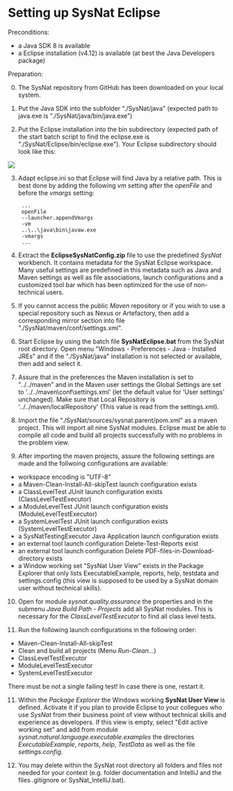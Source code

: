 Setting up SysNat Eclipse
=========================

Preconditions:
- a Java SDK 8 is available
- a Eclipse installation (v4.12) is available (at best the Java Developers package)

Preparation:

0. The SysNat repository from GitHub has been downloaded on your local system.

1. Put the Java SDK into the subfolder "./SysNat/java" (expected path to java.exe is "./SysNat/java/bin/java.exe")

2. Put the Eclipse installation into the bin subdirectory (expected path of the start batch script to find the eclipse.exe is "./SysNat/Eclipse/bin/eclipse.exe"). Your Eclipse subdirectory should look like this:

![](https://raw.github.com/iks-github/SysNatTesting/master/documentation/Figures/screenshots/EclipseSubdir.jpg)


3. Adapt eclipse.ini so that Eclipse will find Java by a relative path. This is best done by adding the following _vm_ setting after the _openFile_ and before the _vmargs_ setting:

        ...
        openFile
        --launcher.appendVmargs
        -vm
        ..\..\java\bin\javaw.exe
        -vmargs
        ...
                              
4. Extract the **EclipseSysNatConfig.zip** file to use the predefined *SysNat* workbench. It contains metadata for the SysNat Eclipse workspace. Many useful settings are predefined in this metadata such as Java and Maven settings as well as file associations, launch configurations and a customized tool bar which has been optimized for the use of non-technical users.

5. If you cannot access the public *Maven* repository or if you wish to use a special repository such as Nexus or Artefactory, then add a corresponding mirror section into file "./SysNat/maven/conf/settings.xml".

6. Start Eclipse by using the batch file **SysNatEclipse.bat** from the SysNat root directory. Open menu "Windows - Preferences - Java - Installed JREs" and if the "./SysNat/java" installation is not selected or available, then add and select it.

7. Assure that in the preferences the Maven installation is set to "../../maven" and in the Maven user settings the Global Settings are set to '../../maven\conf\settings.xml' (let the default value for 'User settings' unchanged). Make sure that Local Repository is '../../maven/localRepository' (This value is read from the settings.xml). 

8. Import the file "./SysNat/sources/sysnat.parent/pom.xml" as a maven project. This will import all nine SysNat modules. Eclipse must be able to compile all code and build all projects successfully with no problems in the problem view.

9. After importing the maven projects, assure the following settings are made and the follwoing configurations are available:
- workspace encoding is  "UTF-8"
- a Maven-Clean-Install-All-skipTest launch configuration exists
- a ClassLevelTest JUnit launch configuration exists (ClassLevelTestExecutor)
- a ModuleLevelTest JUnit launch configuration exists (ModuleLevelTestExecutor)
- a SystemLevelTest JUnit launch configuration exists (SystemLevelTestExecutor)
- a SysNatTestingExecutor Java Application launch configuration exists
- an external tool launch configuration Delete-Test-Reports exist
- an external tool launch configuration Delete PDF-files-in-Download-directory exists
- a Window working set "SysNat User View" exists in the Package Explorer that only lists ExecutableExample, reports, help, testdata and settings.config (this view is supposed to be used by a SysNat domain user without technical skills).

10. Open for module *sysnat.quality.assurance* the properties and in the submenu *Java Build Path - Projects* add all SysNat modules. This is necessary for the *ClassLevelTestExecutor* to find all class level tests.

11. Run the following launch configurations in the following order:
- Maven-Clean-Install-All-skipTest 
- Clean and build all projects (Menu *Run-Clean...*)
- ClassLevelTestExecutor 
- ModuleLevelTestExecutor
- SystemLevelTestExecutor 

There must be not a single failing test! In case there is one, restart it.

11. Within the *Package Explorer* the Windows working **SysNat User View** is defined. Activate it if you plan to provide Eclipse to your collegues who use _SysNat_ from their business point of view without technical skills and experience as developers. If this view is empty, select "Edit active working set" and add from module *sysnat.natural.language.executable.examples* the directories *ExecutableExample*, *reports*, *help*, *TestData* as well as the file *settings.config*.

12. You may delete within the SysNat root directory all folders and files not needed for your context (e.g. folder documentation and IntelliJ and the files .gitignore or SysNat_IntelliJ.bat).